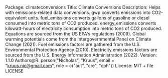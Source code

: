Package: climateconversions
Title: Climate Conversions
Description: Helps with emissions-related data conversions. gwp converts emissions into CO2-equivalent units. fuel_emissions converts gallons of gasoline or diesel consumed into metric tons of CO2 produced. energy_emissions converts kilowatt-hours of electricity consumption into metric tons of CO2 produced. Equations are sourced from the US EPA's regulations (2009). Global warming potentials come from the Intergovernmental Panel on Climate Change (2021). Fuel emissions factors are gathered from the U.S. Environmental Protection Agency (2010). Electricity emissions factors are sourced from the U.S. Energy Information Administration (2022).
Version: 1.1.0
Authors@R: person("Nicholas", "Kruus", email = "kruus.nic@gmail.com", role = c("aut", "cre", "cph"))
License: MIT + file LICENSE
